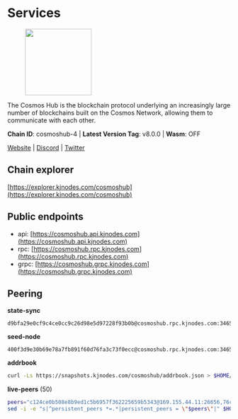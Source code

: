 # Services

<figure><img src="https://raw.githubusercontent.com/kj89/testnet_manuals/main/pingpub/logos/cosmoshub.png" width="150" alt=""><figcaption></figcaption></figure>

The Cosmos Hub is the blockchain protocol underlying an  increasingly large number of blockchains built on the  Cosmos Network, allowing them to communicate with each other.

**Chain ID**: cosmoshub-4 | **Latest Version Tag**: v8.0.0 | **Wasm**: OFF

[Website](https://hub.cosmos.network) | [Discord](https://discord.gg/cosmosnetwork) | [Twitter](https://twitter.com/cosmoshub)




## Chain explorer
[https://explorer.kjnodes.com/cosmoshub](https://explorer.kjnodes.com/cosmoshub)

## Public endpoints

* api: [https://cosmoshub.api.kjnodes.com](https://cosmoshub.api.kjnodes.com)
* rpc: [https://cosmoshub.rpc.kjnodes.com](https://cosmoshub.rpc.kjnodes.com)
* grpc: [https://cosmoshub.grpc.kjnodes.com](https://cosmoshub.grpc.kjnodes.com)

## Peering

**state-sync**

```text
d9bfa29e0cf9c4ce0cc9c26d98e5d97228f93b0b@cosmoshub.rpc.kjnodes.com:34656
```

**seed-node**

```text
400f3d9e30b69e78a7fb891f60d76fa3c73f0ecc@cosmoshub.rpc.kjnodes.com:34659
```

**addrbook**
```bash
curl -Ls https://snapshots.kjnodes.com/cosmoshub/addrbook.json > $HOME/.gaia/config/addrbook.json
```

**live-peers** (50)
```bash
peers="c124ce0b508e8b9ed1c5b6957f362225659b5343@169.155.44.11:26656,76cb6275dcd71f43aecf3b8dddae08554b7cc6f5@51.79.20.226:26656,6ea2ef7d3dd5d6967708a0b31eed85ba090a90a1@65.108.121.190:12010,d9bfa29e0cf9c4ce0cc9c26d98e5d97228f93b0b@65.109.88.38:34656,e829d4764a5cecc44b3414777853b34407b36601@185.16.39.179:26656,4ddba29a7dfa740a4edeb5c620c963f67f951e1d@5.9.72.212:2000,f6f5d71d0b9e29f2b86f47ce0d62b059b53009fc@74.118.143.238:26656,1cce99042f884d669e7287e3e362bff8e385c63e@46.4.79.183:26726,59f70cf86eda6370ca948abb7b2f9db263e1fc3b@51.79.20.228:26656,e0ab6c5cc86959853f499236b8297344802ac5f4@5.161.139.201:26656,34f8521343bb29a2b7dc44f0e4f1e91f930882be@95.216.98.181:26656,c1e437f73b8889b78ea34981e7c349157ad80284@107.135.15.66:26656,44594a57ce538a21f8558bcb1c9ce560ad879e3e@15.235.114.84:26656,241b17dba97a2ed3c3747d12781fb86c9706e2d4@89.58.27.86:26656,dff07399aeadf3f1b6edfac07f92a238112d3036@93.189.30.120:26656,67685d93f2256caa7a2d53e3a104f9e437c3d247@95.216.114.244:26656,1279eae188599463661c3e2b9ab492615a6d7079@65.108.235.32:2010,e55d302b4c706e50b416a76666cf2f33ae64dc79@65.109.106.169:26656,4ebf074e8b4a24438bd0bd503b62b4728dfb8eae@35.212.101.35:26656,fe21dd474640247888fc7c4dce82da8da08a8bfd@135.181.113.227:26656,1997e68bf205bedeed0c4723786bf03464987dc1@77.87.108.21:26656,e38aa7d86fe0a69f95810de79a8a618a555ca1ea@34.237.158.233:26656,c940e11c1072dad06da3b1b48ca92966bb37e93a@74.96.207.58:28721,d54eacb237dfbc0eb934a45509f878eb3ea3a5b3@64.44.148.195:26656,ca5011c44fd74d95e7fca487c69e301df195750c@65.108.122.246:26726,1d02b4300c6b6fd1123a20502f0b3c0ce3b73654@88.198.16.9:26656,ba3bacc714817218562f743178228f23678b2873@34.141.15.99:26656,971ed177b284db42108187867cb8694df48ac742@95.217.205.41:26656,3450293ebc89d869ada0627ac9d4d2ff49c51a58@15.164.228.75:26656,39f68cf5744a881ea73023bf4e02db36390cfb1f@146.190.59.8:26090,460967e46cc013e5e3eb365c1a8d271b0662549f@35.208.242.182:26656,f5f8b96406a165d486be243723bfa7291db1cf62@35.230.170.155:26656,11de8a73123ce854241cfa9687921c544b83d5d9@141.94.100.228:26656,4c46d32cbc4777c59a91a53fdadf8a3fa362036e@116.202.10.68:26656,3a94f1021e84bb54a640e5b1c1fe16827824e4f7@51.79.20.217:26656,2db4db5e13338bbc9fe2af1faca8540e409e24f1@65.108.105.155:26656,e437107daf14684c8260e97d99b1e5b78b9f046a@188.214.129.162:26656,213857e741833d17275ea559bb2d0342398cec99@35.245.206.45:26656,9c3e9ecedf6817c902b58e7f976aca3797df03fb@51.79.20.221:26656,cf395b1ba2b8f9fe74fbd85b265b0e83c6a4771b@198.244.213.94:22256,84718db3de9588699b797965879d282061960293@51.79.20.219:26656,b858ca4f3fed2c36b949cf67188b126e2542a39a@135.181.215.115:26726,614110aa53c4d6ee6b47cc10a420e2a001691e7b@51.81.208.4:26656,61afb0f37c02031f285f6b27ead2a3e7a97cc28a@35.212.34.104:26656,fcaed56b8f095a5589a97bf93d54e356561130a1@51.79.20.224:26656,aa70e2cc756b8dd9e265e578197d3049d67d731f@93.189.30.109:26656,a0032a329e997fa28047945db8bbecfd368486c8@198.244.202.196:26656,2286eeee09fcf37e768dfffc0db8c821b9231b7b@204.16.244.78:26656,9edd51012df3a09395a48eb68a84723d6308e08c@35.212.116.100:26656,51faa2b5897c5e1cbd399bab4ba103693972bb8d@185.100.235.169:26656"
sed -i -e "s|^persistent_peers *=.*|persistent_peers = \"$peers\"|" $HOME/.gaia/config/config.toml
```
